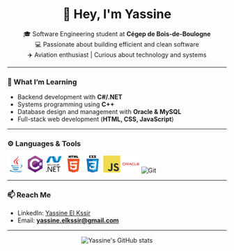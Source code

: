 <h1 align="center">👋 Hey, I'm Yassine</h1>

<p align="center">
  🎓 Software Engineering student at <strong>Cégep de Bois-de-Boulogne</strong><br>
  💻 Passionate about building efficient and clean software<br>
  ✈️ Aviation enthusiast | Curious about technology and systems
</p>

---

### 🧠 What I’m Learning
- Backend development with **C#/.NET**
- Systems programming using **C++**
- Database design and management with **Oracle & MySQL**
- Full-stack web development (**HTML, CSS, JavaScript**)

---

### ⚙️ Languages & Tools
<p align="left">
  <img src="https://raw.githubusercontent.com/devicons/devicon/master/icons/java/java-original.svg" alt="Java" width="40" height="40"/>
  <img src="https://raw.githubusercontent.com/devicons/devicon/master/icons/csharp/csharp-original.svg" alt="C#" width="40" height="40"/>
  <img src="https://raw.githubusercontent.com/devicons/devicon/master/icons/dot-net/dot-net-original-wordmark.svg" alt=".NET" width="40" height="40"/>
  <img src="https://raw.githubusercontent.com/devicons/devicon/master/icons/html5/html5-original-wordmark.svg" alt="HTML5" width="40" height="40"/>
  <img src="https://raw.githubusercontent.com/devicons/devicon/master/icons/css3/css3-original-wordmark.svg" alt="CSS3" width="40" height="40"/>
  <img src="https://raw.githubusercontent.com/devicons/devicon/master/icons/javascript/javascript-original.svg" alt="JavaScript" width="40" height="40"/>
  <img src="https://raw.githubusercontent.com/devicons/devicon/master/icons/oracle/oracle-original.svg" alt="Oracle" width="40" height="40"/>
  <img src="https://www.vectorlogo.zone/logos/git-scm/git-scm-icon.svg" alt="Git" width="40" height="40"/>
</p>

---

### 📫 Reach Me
- LinkedIn: [Yassine El Kssir](https://linkedin.com/in/yassine-el-kssir)
- Email: **yassine.elkssir@gmail.com**

---

<p align="center">
  <img src="https://github-readme-stats.vercel.app/api?username=EYassine-ux&show_icons=true&theme=tokyonight" alt="Yassine's GitHub stats" />
</p>
